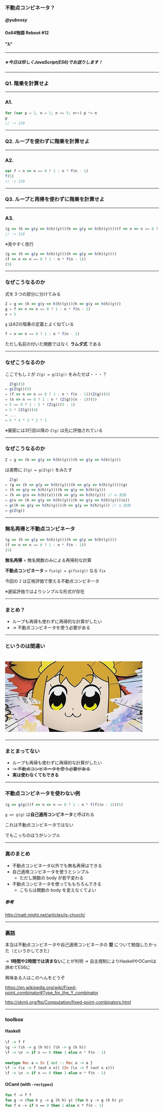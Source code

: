 <!-- $theme: gaia -->

### 不動点コンビネータ？

##### @yubessy

#### 0x64物語 Reboot #12

#### "λ"

---

##### ※今日は珍しくJavaScript(ES6)でお送りします！

---

### Q1. 階乗を計算せよ

---

### A1.

```js
for (var p = 1, n = 1; n <= 5; n++) p *= n
p
// -> 120
```

---

### Q2. ループを使わずに階乗を計算せよ

---

### A2.

```js
var f = n => n == 0 ? 1 : n * f(n - 1)
f(5)
// -> 120
```

---

### Q3. ループと再帰を使わずに階乗を計算せよ

---

### A3.

```js
(g => (h => g(y => h(h)(y)))(h => g(y => h(h)(y))))(f => n => n == 0 ? 1 : n * f(n - 1))(5)
// -> 120
```

※見やすく改行

```js
(g => (h => g(y => h(h)(y)))(h => g(y => h(h)(y))))
(f => n => n == 0 ? 1 : n * f(n - 1))
(5)
```

---

### なぜこうなるのか

式を３つの部分に分けてみる

```js
Z = g => (h => g(y => h(h)(y)))(h => g(y => h(h)(y)))
g = f => n => n == 0 ? 1 : n * f(n - 1)
x = 5
```

`g` はA2の階乗の定義とよく似ている

```js
f = n => n == 0 ? 1 : n * f(n - 1)
```

ただし名前の付いた関数ではなく **ラムダ式** である

---

### なぜこうなるのか

ここでもし `Z` が `Z(g) = g(Z(g))` をみたせば・・・？

```js
  Z(g)(5)
= g(Z(g))(5)
= (f => n => n == 0 ? 1 : n * f(n - 1))(Z(g))(5)
= (n => n == 0 ? 1 : n * (Z(g))(n - 1))(5)
= 5 == 0 ? 1 : 5 * (Z(g))(5 - 1)
= 5 * (Z(g))(4)
= ...
= 5 * 4 * 3 * 2 * 1
```

※厳密には3行目以降の `Z(g)` は先に評価されている

---

### なぜこうなるのか

```js
Z = g => (h => g(y => h(h)(y)))(h => g(y => h(h)(y)))
```

は実際に `Z(g) = g(Z(g))` をみたす

```js
  Z(g)
= (g => (h => g(y => h(h)(y)))(h => g(y => h(h)(y))))(g)
= (h => g(y => h(h)(y)))(h => g(y => h(h)(y)))
= (h => g(x => h(h)(x)))(h => g(y => h(h)(y))) // α-変換
= g(x => (h => g(y => h(h)(y)))(h => g(y => h(h)(y)))(x))
= g((h => g(y => h(h)(y)))(h => g(y => h(h)(y))) // η-変換
= g(Z(g))
```

---

### 無名再帰と不動点コンビネータ

```js
(g => (h => g(y => h(h)(y)))(h => g(y => h(h)(y))))
(f => n => n == 0 ? 1 : n * f(n - 1))
(5)
```

**無名再帰** = 無名関数のみによる再帰的な計算

**不動点コンビネータ** = `fix(g) = g(fix(g))` なる `fix`

今回の `Z` は正格評価で使える不動点コンビネータ

※遅延評価ではよりシンプルな形式が存在

---

### まとめ？

* ループも再帰も使わずに再帰的な計算がしたい
* -> 不動点コンビネータを使う必要がある

---

### というのは間違い

# ![](pop.jpg)

---

### まとまってない

* ループも再帰も使わずに再帰的な計算がしたい
* ~~-> 不動点コンビネータを使う必要がある~~
* **実は使わなくてもできる**

---

### 不動点コンビネータを使わない例

```js
(g => g(g))(f => n => n == 0 ? 1 : n * f(f)(n - 1))(5)
```

`g => g(g)` は**自己適用コンビネータ**と呼ばれる

これは不動点コンビネータではない

でもこっちのほうがシンプル

---

### 真のまとめ

* 不動点コンビネータ以外でも無名再帰はできる
* 自己適用コンビネータを使うとシンプル
  * ただし関数の body が若干変わる
* 不動点コンビネータを使ってももちろんできる
  * こちらは関数の body を変えなくてよい

##### 参考

http://matt.might.net/articles/js-church/

---

### 裏話

本当は不動点コンビネータや自己適用コンビネータの
**型** について勉強したかった（というかしてきた）

-> **1時間や2時間では済まない**ことが判明
-> 自主規制によりHaskellやOCamlは諦めてES6に

興味ある人はこのへんをどうぞ

https://en.wikipedia.org/wiki/Fixed-point_combinator#Type_for_the_Y_combinator

http://okmij.org/ftp/Computation/fixed-point-combinators.html

---

### toolbox

#### Haskell

```haskell
\f -> f f
\g -> (\h -> g (h h)) (\h -> g (h h))
\f -> \n -> if n == 0 then 1 else n * f(n - 1)

newtype Rec a = In { out :: Rec a -> a }
\f -> (\x -> f (out x x)) (In (\x -> f (out x x)))
\f -> \n -> if n == 0 then 1 else n * f(n - 1)
```

#### OCaml (with `-rectypes`)

```ocaml
fun f -> f f
fun g -> (fun h y -> g (h h) y) (fun h y -> g (h h) y)
fun f n -> if n == 0 then 1 else n * f(n - 1)
```

